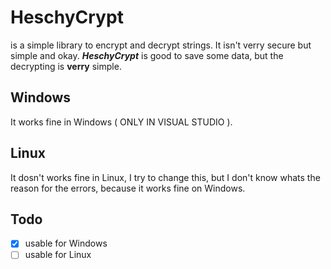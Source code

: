 # HeschyCrypt
is a simple library to encrypt and decrypt strings. It isn't verry secure but simple and okay. ***HeschyCrypt*** is good to save some data, but the decrypting is **verry** simple.

## Windows
It works fine in Windows ( ONLY IN VISUAL STUDIO ).

## Linux 
It dosn't works fine in Linux, I try to change this, but I don't know whats the reason for the errors, because it works fine on Windows.

## Todo

- [X] usable for Windows
- [ ] usable for Linux
